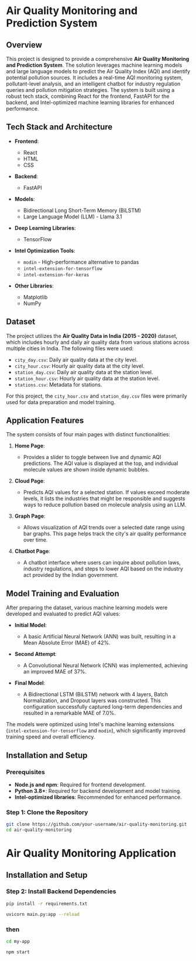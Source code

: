 # Air Quality Monitoring and Prediction System

## Overview

This project is designed to provide a comprehensive **Air Quality Monitoring and Prediction System**. The solution leverages machine learning models and large language models to predict the Air Quality Index (AQI) and identify potential pollution sources. It includes a real-time AQI monitoring system, pollutant-level analysis, and an intelligent chatbot for industry regulation queries and pollution mitigation strategies. The system is built using a robust tech stack, combining React for the frontend, FastAPI for the backend, and Intel-optimized machine learning libraries for enhanced performance.

## Tech Stack and Architecture

- **Frontend**:  
  - React  
  - HTML  
  - CSS  

- **Backend**:  
  - FastAPI  

- **Models**:  
  - Bidirectional Long Short-Term Memory (BiLSTM)  
  - Large Language Model (LLM) - Llama 3.1  

- **Deep Learning Libraries**:  
  - TensorFlow  

- **Intel Optimization Tools**:  
  - `modin` - High-performance alternative to pandas  
  - `intel-extension-for-tensorflow`  
  - `intel-extension-for-keras`  

- **Other Libraries**:  
  - Matplotlib  
  - NumPy  

## Dataset

The project utilizes the **Air Quality Data in India (2015 - 2020)** dataset, which includes hourly and daily air quality data from various stations across multiple cities in India. The following files were used:

- `city_day.csv`: Daily air quality data at the city level.
- `city_hour.csv`: Hourly air quality data at the city level.
- `station_day.csv`: Daily air quality data at the station level.
- `station_hour.csv`: Hourly air quality data at the station level.
- `stations.csv`: Metadata for stations.

For this project, the `city_hour.csv` and `station_day.csv` files were primarily used for data preparation and model training.

## Application Features

The system consists of four main pages with distinct functionalities:

1. **Home Page**:  
   - Provides a slider to toggle between live and dynamic AQI predictions. The AQI value is displayed at the top, and individual molecule values are shown inside dynamic bubbles.

2. **Cloud Page**:  
   - Predicts AQI values for a selected station. If values exceed moderate levels, it lists the industries that might be responsible and suggests ways to reduce pollution based on molecule analysis using an LLM.

3. **Graph Page**:  
   - Allows visualization of AQI trends over a selected date range using bar graphs. This page helps track the city's air quality performance over time.

4. **Chatbot Page**:  
   - A chatbot interface where users can inquire about pollution laws, industry regulations, and steps to lower AQI based on the industry act provided by the Indian government.

## Model Training and Evaluation

After preparing the dataset, various machine learning models were developed and evaluated to predict AQI values:

- **Initial Model**:  
  - A basic Artificial Neural Network (ANN) was built, resulting in a Mean Absolute Error (MAE) of 42%.

- **Second Attempt**:  
  - A Convolutional Neural Network (CNN) was implemented, achieving an improved MAE of 37%.

- **Final Model**:  
  - A Bidirectional LSTM (BiLSTM) network with 4 layers, Batch Normalization, and Dropout layers was constructed. This configuration successfully captured long-term dependencies and resulted in a remarkable MAE of 7.0%.

The models were optimized using Intel's machine learning extensions (`intel-extension-for-tensorflow` and `modin`), which significantly improved training speed and overall efficiency.

## Installation and Setup

### Prerequisites

- **Node.js and npm**: Required for frontend development.
- **Python 3.8+**: Required for backend development and model training.
- **Intel-optimized libraries**: Recommended for enhanced performance.

### Step 1: Clone the Repository

```bash
git clone https://github.com/your-username/air-quality-monitoring.git
cd air-quality-monitoring

```

# Air Quality Monitoring Application

## Installation and Setup

### Step 2: Install Backend Dependencies

```bash
pip install -r requirements.txt
```

``` bash
uvicorn main.py:app --reload

```
### then 

```bash
cd my-app

npm start

```
